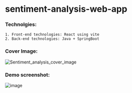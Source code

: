 # sentiment-analysis-web-app

### Technolgies:
    1. Front-end technologies: React using vite
    2. Back-end technologies: Java + SpringBoot

### Cover Image:
![Sentiment_analysis_cover_image](https://github.com/user-attachments/assets/1b42e336-aa63-40f7-a17e-aa9d5bbf2081)



### Demo screenshot:

![image](https://github.com/user-attachments/assets/90900278-a45f-4585-b8ff-7708b9d3bc75)
